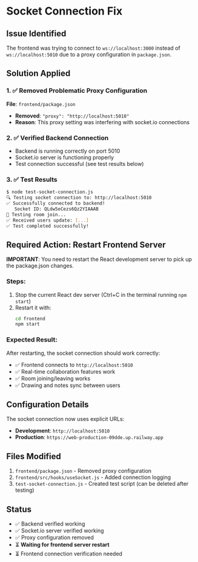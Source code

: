 # Socket Connection Fix

## Issue Identified
The frontend was trying to connect to `ws://localhost:3000` instead of `ws://localhost:5010` due to a proxy configuration in `package.json`.

## Solution Applied

### 1. ✅ Removed Problematic Proxy Configuration
**File**: `frontend/package.json`
- **Removed**: `"proxy": "http://localhost:5010"`
- **Reason**: This proxy setting was interfering with socket.io connections

### 2. ✅ Verified Backend Connection
- Backend is running correctly on port 5010
- Socket.io server is functioning properly
- Test connection successful (see test results below)

### 3. ✅ Test Results
```bash
$ node test-socket-connection.js
🔍 Testing socket connection to: http://localhost:5010
✅ Successfully connected to backend!
   Socket ID: QLdw5eCezs6Qz2YIAAAB
🚀 Testing room join...
✅ Received users update: [...]
✅ Test completed successfully!
```

## Required Action: Restart Frontend Server

**IMPORTANT**: You need to restart the React development server to pick up the package.json changes.

### Steps:
1. Stop the current React dev server (Ctrl+C in the terminal running `npm start`)
2. Restart it with:
   ```bash
   cd frontend
   npm start
   ```

### Expected Result:
After restarting, the socket connection should work correctly:
- ✅ Frontend connects to `http://localhost:5010`
- ✅ Real-time collaboration features work
- ✅ Room joining/leaving works
- ✅ Drawing and notes sync between users

## Configuration Details

The socket connection now uses explicit URLs:
- **Development**: `http://localhost:5010`
- **Production**: `https://web-production-09dde.up.railway.app`

## Files Modified
1. `frontend/package.json` - Removed proxy configuration
2. `frontend/src/hooks/useSocket.js` - Added connection logging
3. `test-socket-connection.js` - Created test script (can be deleted after testing)

## Status
- ✅ Backend verified working
- ✅ Socket.io server verified working  
- ✅ Proxy configuration removed
- ⏳ **Waiting for frontend server restart**
- ⏳ Frontend connection verification needed
